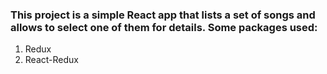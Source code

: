 ### This project is a simple **React** app that lists a set of songs and allows to select one of them for details. Some packages used:

1. Redux
2. React-Redux